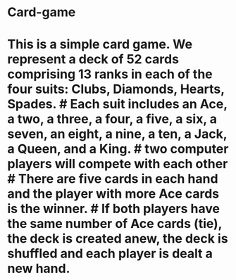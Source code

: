 # Card-game
#  This is a simple card game. We represent a deck of 52 cards comprising 13 ranks in each of the four suits: Clubs, Diamonds, Hearts, Spades. #  Each suit includes an Ace, a two, a three, a four, a five, a six, a seven, an eight, a nine, a ten, a Jack, a Queen, and a King.  # two computer players will compete with each other # There are five cards in each hand and the player with more Ace cards is the winner.  # If both players have the same number of Ace cards (tie), the deck is created anew, the deck is shuffled and each player is dealt a new hand.

